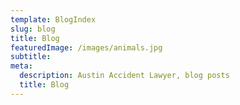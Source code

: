 ```yaml
---
template: BlogIndex
slug: blog
title: Blog
featuredImage: /images/animals.jpg
subtitle: 
meta:
  description: Austin Accident Lawyer, blog posts
  title: Blog
---
```

